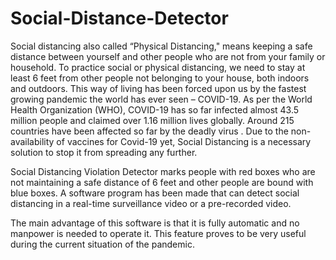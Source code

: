 # Social-Distance-Detector
Social distancing also called “Physical Distancing," means keeping a safe distance between yourself and other people who are not from your family or household. To practice social or physical distancing, we need to stay at least 6 feet from other people not belonging to your house, both indoors and outdoors. This way of living has been forced upon us by the fastest growing pandemic the world has ever seen – COVID-19. As per the World Health Organization (WHO), COVID-19 has so far infected almost 43.5 million people and claimed over 1.16 million lives globally. Around 215 countries have been affected so far by the deadly virus . Due to the non-availability of vaccines for Covid-19 yet, Social Distancing is a necessary solution to stop it from spreading any further.

Social Distancing Violation Detector marks people with red boxes who are not maintaining a safe distance of 6 feet and other people are bound with blue boxes. A software program has been made that can detect social distancing in a real-time surveillance video or a pre-recorded video.

The main advantage of this software is that it is fully automatic and no manpower is needed to operate it. This feature proves to be very useful during the current situation of the pandemic.
 
